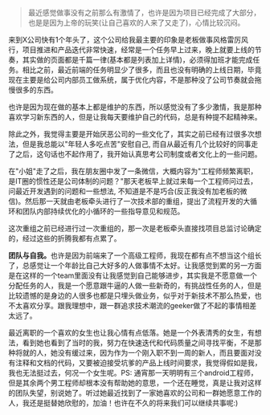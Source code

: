 > 最近感觉做事没有之前那么有激情了，也许是因为项目已经完成了大部分，也是是因为上帝的玩笑(让自己喜欢的人来了又走了)，心情比较沉闷。
  
  来到X公司快有1个年头了，这个公司给我最主要的印象是老板做事风格雷厉风行，项目推进和产品迭代非常快速，经常是一个任务早上过来，晚上就要上线的节奏，其实做的页面都是千篇一律(基本都是列表加上详情)，必须得加班才能完成任务。相比之前，最近前端的任务明显少了很多，而且也没有明确的上线日期，毕竟现在主要是给公司内部员工做系统，属于优化内容，不是那种没了公司节奏就会拖慢很多的东西。

也许是因为现在做的基本上都是维护的东西，所以感觉没有了多少激情，我是那种喜欢学习新东西的人，但是让我每天要维护自己的代码，总是有种提不起精神来。

除此之外，我觉得主要是开始厌恶公司的一些文化了，其实之前已经有过很多次想法，但是我总能以"年轻人多吃点苦"安慰自己, 而自从最近有几个比较好的同事走了之后，这句话也不起作用了，我开始认真思考公司制度或者文化上的一些问题。

在"小姐"走了之后，我在朋友圈中发了一条微信，大概内容为"工程师频繁离职，是IT圈的惯性还是公司体制的问题？"那天老板早上就过来每一个工程师问过去，问最近开发遇到的问题和一些想法, 不知道是不是巧合(反正我没有加老板的微信)。然后那一天就由老板牵头进行了一次技术部的重组，提出了流程开发的大循环和团队内部持续优化的小循环的一些指导意见和规范。

这次重组之前已经进行过一次重组的，那一次是老板牵头直接找项目总监讨论确定的，经过这些的折腾我都有点累了。

<strong>团队与自我。</strong>也许是因为前端来了一个高级工程师，我现在都有点不想当这个组长了，总感觉让一个年龄比自己大好多的人做事情不太好。让我感觉到累的另一方面是在这样的一个team里面没有让我感觉到自己能够进步，其实我是不愿意做一个分配任务的人，我是一个愿意跟牛逼的人做一些新奇的，有挑战性任务的人，但是比较遗憾的是身边的人很多也都是只埋头做业务，似乎对于新技术不那么热爱，也不太喜欢分享。跟我理想中，跟一群追求技术潮流的geeker做了不起的事情相差太远了。

最近离职的一个喜欢的女生也让我心情有点低落。她是一个外表清秀的女生，有想法，看到她也看到了当时的我，努力在快速迭代和代码质量之间寻找平衡，不是那种将就的人，她没有缓过来，因为作为一个刚入职不到一周的新人，而且要面对没有注释和文档的代码，又要被迫接受坑爹的产品上线时间要求，我觉得假如是我，我也无法挺过去，何况一个女生呢。PS: 通宵那一天明明有三个android工程师，但是其余两个男工程师却根本没有帮助她的意思，一个还在睡觉，真是让我对这样的团队失望，别说她了。听过她最近找到了一家她喜欢的公司和一群她愿意工作的人，我还是挺替她欣慰的，加油！也许在不久的将来我们可以继续共事呢:)

